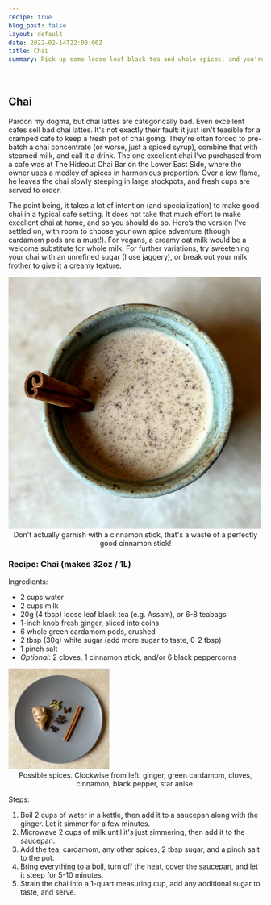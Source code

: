 ```yaml
---
recipe: true
blog_post: false
layout: default
date: 2022-02-14T22:00:00Z
title: Chai
summary: Pick up some loose leaf black tea and whole spices, and you're well on your way to better mornings.

---
```


## Chai

Pardon my dogma, but chai lattes are categorically bad. Even excellent cafes sell bad chai lattes. It's not exactly their fault: it just isn't feasible for a cramped cafe to keep a fresh pot of chai going. They're often forced to pre-batch a chai concentrate (or worse, just a spiced syrup), combine that with steamed milk, and call it a drink. The one excellent chai I've purchased from a cafe was at The Hideout Chai Bar on the Lower East Side, where the owner uses a medley of spices in harmonious proportion. Over a low flame, he leaves the chai slowly steeping in large stockpots, and fresh cups are served to order.

The point being, it takes a lot of intention (and specialization) to make good chai in a typical cafe setting. It does not take that much effort to make excellent chai at home, and so you should do so. Here’s the version I’ve settled on, with room to choose your own spice adventure (though cardamom pods are a must!). For vegans, a creamy oat milk would be a welcome substitute for whole milk. For further variations, try sweetening your chai with an unrefined sugar (I use jaggery), or break out your milk frother to give it a creamy texture.

<img class="standard" src="/images/recipes/cup_of_chai.jpg" alt="A cup of chai, garnished with a cinnamon stick." style="width: 500px;"> 
<center><span style="font-weight: normal;">Don't actually garnish with a cinnamon stick, that's a waste of a perfectly good cinnamon stick!</span></center>

### Recipe: Chai (makes 32oz / 1L)

Ingredients:
- 2 cups water
- 2 cups milk
- 20g (4 tbsp) loose leaf black tea (e.g. Assam), or 6-8 teabags
- 1-inch knob fresh ginger, sliced into coins
- 6 whole green cardamom pods, crushed
- 2 tbsp (30g) white sugar (add more sugar to taste, 0-2 tbsp)
- 1 pinch salt
- _Optional_: 2 cloves, 1 cinnamon stick, and/or 6 black peppercorns

<img class="standard" src="/images/recipes/chai_spices_raw.jpg" alt="Spices on a plate." style="width: 200px;"> 
<center><span style="font-weight: normal;">Possible spices. Clockwise from left: ginger, green cardamom, cloves, cinnamon, black pepper, star anise.</span></center>

Steps:
1. Boil 2 cups of water in a kettle, then add it to a saucepan along with the ginger. Let it simmer for a few minutes.
2. Microwave 2 cups of milk until it's just simmering, then add it to the saucepan.
3. Add the tea, cardamom, any other spices, 2 tbsp sugar, and a pinch salt to the pot.
4. Bring everything to a boil, turn off the heat, cover the saucepan, and let it steep for 5-10 minutes.
5. Strain the chai into a 1-quart measuring cup, add any additional sugar to taste, and serve.
